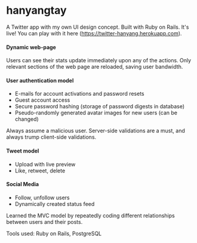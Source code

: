 # hanyangtay

A Twitter app with my own UI design concept. Built with Ruby on Rails.
It's live! You can play with it here (https://twitter-hanyang.herokuapp.com).

#### Dynamic web-page

Users can see their stats update immediately upon any of the actions. Only relevant sections of the web page are reloaded, saving user bandwidth.
    
#### User authentication model
  * E-mails for account activations and password resets
  * Guest account access
  * Secure password hashing (storage of password digests in database)
  * Pseudo-randomly generated avatar images for new users (can be changed)
  
Always assume a malicious user.
Server-side validations are a must, and always trump client-side validations.
   
#### Tweet model
  * Upload  with live preview
  * Like, retweet, delete
    
#### Social Media
  * Follow, unfollow users
  * Dynamically created status feed
    
Learned the MVC model by repeatedly coding different relationships between users and their posts. 

Tools used: Ruby on Rails, PostgreSQL
